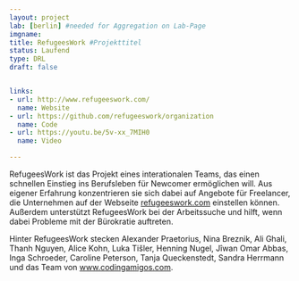 ```yaml
---
layout: project
lab: [berlin] #needed for Aggregation on Lab-Page
imgname:
title: RefugeesWork #Projekttitel
status: Laufend
type: DRL
draft: false


links:
- url: http://www.refugeeswork.com/
  name: Website
- url: https://github.com/refugeeswork/organization
  name: Code
- url: https://youtu.be/5v-xx_7MIH0
  name: Video

---
```


RefugeesWork ist das Projekt eines interationalen Teams, das einen schnellen Einstieg ins Berufsleben für Newcomer ermöglichen will. Aus eigener Erfahrung konzentrieren sie sich dabei auf Angebote für Freelancer, die Unternehmen auf der Webseite <a href="http://www.refugeeswork.com/">refugeeswork.com</a> einstellen können. Außerdem unterstützt RefugeesWork bei der Arbeitssuche und hilft, wenn dabei Probleme mit der Bürokratie auftreten.

Hinter RefugeesWork stecken Alexander Praetorius,​ Nina Breznik​, Ali Ghali​, Thanh Nguyen, Alice Kohn​, Luka Tišler​, Henning Nugel, ​Jîwan Omar Abbas,​ Inga Schroeder, Caroline Peterson, Tanja Queckenstedt​, Sandra Herrmann​ und das Team von <a href="www.codingamigos.com<">www.codingamigos.com</a>.
